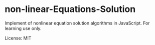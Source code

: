 # non-linear-Equations-Solution
Implement of nonlinear equation solution algorithms in JavaScript. For learning use only.

License: MIT
